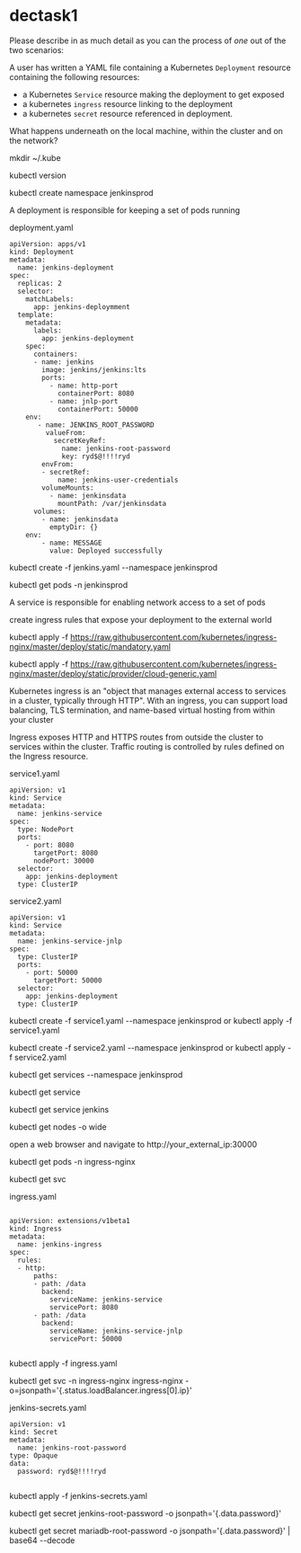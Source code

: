 # dectask1





Please describe in as much detail as you can the process of *one* out of the two scenarios:

A user has written a YAML file containing a Kubernetes `Deployment` resource containing the following resources:
- a Kubernetes `Service` resource making the deployment to get exposed
- a kubernetes `ingress` resource linking to the deployment
- a kubernetes `secret` resource referenced in deployment.

What happens underneath on the local machine, within the cluster and on the network?





mkdir ~/.kube

kubectl version

kubectl create namespace jenkinsprod

A deployment is responsible for keeping a set of pods running


deployment.yaml


```
apiVersion: apps/v1
kind: Deployment
metadata:
  name: jenkins-deployment
spec:
  replicas: 2
  selector:
    matchLabels:
      app: jenkins-deploymment
  template:
    metadata:
      labels:
        app: jenkins-deployment
    spec:
      containers:
      - name: jenkins
        image: jenkins/jenkins:lts
        ports:
          - name: http-port
            containerPort: 8080
          - name: jnlp-port
            containerPort: 50000
	env:
       - name: JENKINS_ROOT_PASSWORD
         valueFrom:
           secretKeyRef:
             name: jenkins-root-password
             key: ryd$@!!!!ryd
        envFrom:
        - secretRef:
            name: jenkins-user-credentials
        volumeMounts:
          - name: jenkinsdata
            mountPath: /var/jenkinsdata
      volumes:
        - name: jenkinsdata
          emptyDir: {}	  
	env:
        - name: MESSAGE
          value: Deployed successfully

```




kubectl create -f jenkins.yaml --namespace jenkinsprod

kubectl get pods -n jenkinsprod




A service is responsible for enabling network access to a set of pods



 create ingress rules that expose your deployment to the external world
 
 kubectl apply -f https://raw.githubusercontent.com/kubernetes/ingress-nginx/master/deploy/static/mandatory.yaml
 
 kubectl apply -f https://raw.githubusercontent.com/kubernetes/ingress-nginx/master/deploy/static/provider/cloud-generic.yaml

Kubernetes ingress is an "object that manages external access to services in a cluster, typically through HTTP". With an ingress, you can support load balancing, TLS termination, and name-based virtual hosting from within your cluster

Ingress exposes HTTP and HTTPS routes from outside the cluster to services within the cluster. Traffic routing is controlled by rules defined on the Ingress resource.


service1.yaml

```
apiVersion: v1
kind: Service
metadata:
  name: jenkins-service
spec:
  type: NodePort
  ports:
    - port: 8080
      targetPort: 8080
      nodePort: 30000
  selector:
    app: jenkins-deployment
  type: ClusterIP

```

service2.yaml

```
apiVersion: v1
kind: Service
metadata:
  name: jenkins-service-jnlp
spec:
  type: ClusterIP
  ports:
    - port: 50000
      targetPort: 50000
  selector:
    app: jenkins-deployment
  type: ClusterIP

```

kubectl create -f service1.yaml --namespace jenkinsprod  or kubectl apply -f service1.yaml

kubectl create -f service2.yaml --namespace jenkinsprod  or kubectl apply -f service2.yaml

kubectl get services --namespace jenkinsprod

kubectl get service 

kubectl get service jenkins

kubectl get nodes -o wide

open a web browser and navigate to http://your_external_ip:30000


kubectl get pods -n ingress-nginx

kubectl get svc


ingress.yaml

```

apiVersion: extensions/v1beta1
kind: Ingress
metadata:
  name: jenkins-ingress
spec:
  rules:
  - http:
      paths:
      - path: /data
        backend:
          serviceName: jenkins-service
          servicePort: 8080
      - path: /data
        backend:
          serviceName: jenkins-service-jnlp
          servicePort: 50000
	  
```


kubectl apply -f ingress.yaml

kubectl get svc -n ingress-nginx ingress-nginx -o=jsonpath='{.status.loadBalancer.ingress[0].ip}'


jenkins-secrets.yaml

```
apiVersion: v1
kind: Secret
metadata:
  name: jenkins-root-password
type: Opaque
data:
  password: ryd$@!!!!ryd
  
```


kubectl apply -f jenkins-secrets.yaml

kubectl get secret jenkins-root-password -o jsonpath='{.data.password}'

kubectl get secret mariadb-root-password -o jsonpath='{.data.password}' | base64 --decode
